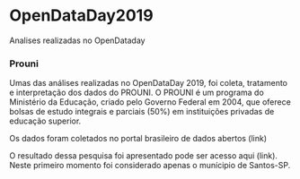 # OpenDataDay2019
Analises realizadas no OpenDataday

### Prouni

Umas das análises realizadas no OpenDataDay 2019, foi coleta, tratamento e interpretação dos dados do PROUNI. 
O PROUNI é um programa do Ministério da Educação, criado pelo Governo Federal em 2004, que oferece bolsas de estudo integrais e parciais (50%) em instituições privadas de educação superior.

Os dados foram coletados no portal brasileiro de dados abertos (link)

O resultado dessa pesquisa foi apresentado pode ser acesso aqui (link).
Neste primeiro momento foi considerado apenas o munícipio de Santos-SP. 
